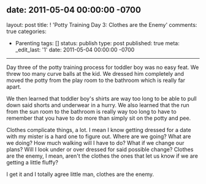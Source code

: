 date: 2011-05-04 00:00:00 -0700
---
layout: post
title: ! 'Potty Training Day 3: Clothes are the Enemy'
comments: true
categories:
- Parenting
tags: []
status: publish
type: post
published: true
meta:
  _edit_last: '1'
date: 2011-05-04 00:00:00 -0700
---
Day three of the potty training process for toddler boy was no easy feat.  We threw too many curve balls at the kid.  We dressed him completely and moved the potty from the play room to the bathroom which is really far apart.

We then learned that toddler boy's shirts are way too long to be able to pull down said shorts and underwear in a hurry.  We also learned that the run from the sun room to the bathroom is really way too long to have to remember that you have to do more than simply sit on the potty and pee.

Clothes complicate things, a lot.  I mean I know getting dressed for a date with my mister is a hard one to figure out.   Where are we going?  What are we doing?  How much walking will I have to do?  What if we change our plans?  Will I look under or over dressed for said possible change?  Clothes are the enemy, I mean, aren't the clothes the ones that let us know if we are getting a little fluffy?

I get it and I totally agree little man, clothes are the enemy.
